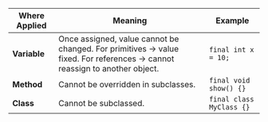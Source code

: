 | **Where Applied** | **Meaning**                                                                                                               | **Example**              |
| ----------------- | ------------------------------------------------------------------------------------------------------------------------- | ------------------------ |
| **Variable**      | Once assigned, value cannot be changed. For primitives → value fixed. For references → cannot reassign to another object. | `final int x = 10;`      |
| **Method**        | Cannot be overridden in subclasses.                                                                                       | `final void show() {}`   |
| **Class**         | Cannot be subclassed.                                                                                                     | `final class MyClass {}` |
